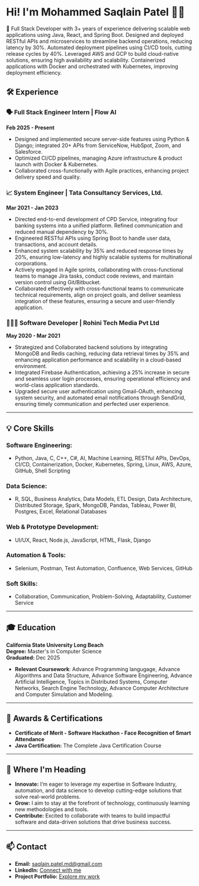 # Hi! I'm Mohammed Saqlain Patel 👋🏻

🎯 Full Stack Developer with 3+ years of experience delivering scalable web applications using Java, React, and Spring Boot. Designed and deployed RESTful APIs and microservices to streamline backend operations, reducing latency by 30%. Automated deployment pipelines using CI/CD tools, cutting release cycles by 40%. Leveraged AWS and GCP to build cloud-native solutions, ensuring high availability and scalability. Containerized applications with Docker and orchestrated with Kubernetes, improving deployment efficiency.

## 🛠️ Experience

### 🗣️ **Full Stack Engineer Intern | Flow AI**  
**Feb 2025 - Present**  
- Designed and implemented secure server-side features using Python & Django; integrated 20+ APIs from ServiceNow, HubSpot, Zoom, and Salesforce.
- Optimized CI/CD pipelines, managing Azure infrastructure & product launch with Docker & Kubernetes.
- Collaborated cross-functionally with Agile practices, enhancing project delivery speed and quality.


### 📈 **System Engineer | Tata Consultancy Services, Ltd.**  
**Mar 2021 - Jan 2023**  
- Directed end-to-end development of CPD Service, integrating four banking systems into a unified platform. Refined communication and reduced manual dependency by 30%.
- Engineered RESTful APIs using Spring Boot to handle user data, transactions, and account details.
- Enhanced system scalability by 35% and reduced response times by 20%, ensuring low-latency and highly scalable systems for multinational corporations.
- Actively engaged in Agile sprints, collaborating with cross-functional teams to manage Jira tasks, conduct code reviews, and maintain version control using Git/Bitbucket.
- Collaborated effectively with cross-functional teams to communicate technical requirements, align on project goals, and deliver seamless integration of these features, ensuring a secure and user-friendly application.


### 🧑🏽‍💻 **Software Developer | Rohini Tech Media Pvt Ltd**  
**May 2020 - Mar 2021**  
- Strategized and Collaborated backend solutions by integrating MongoDB and Redis caching, reducing data retrieval times by 35% and enhancing application performance and scalability in a cloud-based environment.
- Integrated Firebase Authentication, achieving a 25% increase in secure and seamless user login processes, ensuring operational efficiency and world-class application standards.
- Upgraded secure user authentication using Gmail-OAuth, enhancing system security, and automated email notifications through SendGrid, ensuring timely communication and perfected user experience.

---

## 💡 Core Skills

### **Software Engineering:**  
- Python, Java, C, C++, C#, AI, Machine Learning, RESTful APIs, DevOps, CI/CD, Containerization, Docker, Kubernetes, Spring, Linux, AWS, Azure, GitHub, Shell Scripting

### **Data Science:**  
- R, SQL, Business Analytics, Data Models, ETL Design, Data Architecture, Distributed Storage, Spark, MongoDB, Pandas, Tableau, Power BI, Postgres, Excel, Relational Databases

### **Web & Prototype Development:**  
- UI/UX, React, Node.js, JavaScript, HTML, Flask, Django

### **Automation & Tools:**  
- Selenium, Postman, Test Automation, Confluence, Web Services, GitHub

### **Soft Skills:**  
- Collaboration, Communication, Problem-Solving, Adaptability, Customer Service

---

## 🎓 Education

**California State University Long Beach**  
**Degree:** Master's in Computer Science  
**Graduated:** Dec 2025  
- **Relevant Coursework**: Advance Programming langugage, Advance Algorithms and Data Structure, Advance Software Engineering, Advance Artificial Intelligence, Topics in Distributed Systems, Computer Networks, Search Engine Technology, Advance Computer Architecture and Computer Simulation and Modeling.
---

## 🏅 Awards & Certifications

- **Certificate of Merit - Software Hackathon - Face Recognition of Smart Attendance**
- **Java Certification:** The Complete Java Certification Course  

---

## 🚀 Where I'm Heading

- **Innovate:** I’m eager to leverage my expertise in Software Industry, automation, and data science to develop cutting-edge solutions that solve real-world problems.
- **Grow:** I aim to stay at the forefront of technology, continuously learning new methodologies and tools.
- **Contribute:** Excited to collaborate with teams to build impactful software and data-driven solutions that drive business success.

---

## 📫 Contact

- **Email:** [saqlain.patel.md@gmail.com](mailto:saqlain.patel.md@gmail.com)  
- **LinkedIn:** [Connect with me](https://www.linkedin.com/in/md-saqlain-patel)  
- **Project Portfolio:** [Explore my work](https://mohammedsaqlainportfolio.netlify.app/)
